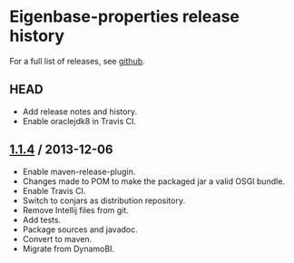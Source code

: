 # Eigenbase-properties release history

For a full list of releases, see <a href="https://github.com/julianhyde/eigenbase-properties/releases">github</a>.

## HEAD

* Add release notes and history.
* Enable oraclejdk8 in Travis CI.

## <a href="https://github.com/julianhyde/eigenbase-properties/releases/tag/eigenbase-properties-1.1.4">1.1.4</a> / 2013-12-06

* Enable maven-release-plugin.
* Changes made to POM to make the packaged jar a valid OSGI bundle.
* Enable Travis CI.
* Switch to conjars as distribution repository.
* Remove Intellij files from git.
* Add tests.
* Package sources and javadoc.
* Convert to maven.
* Migrate from DynamoBI.
